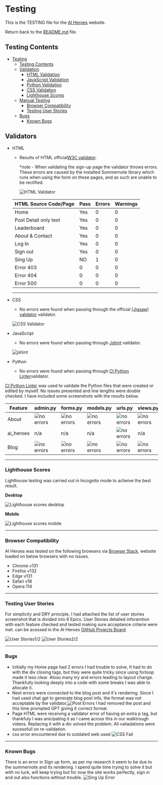 # Testing

This is the TESTING file for the [AI Heroes](https://ai-heroes-blog-d4716b80dc08.herokuapp.com/) website.

Return back to the [README.md](README.md) file.

## Testing Contents  
  
- [Testing](#testing)
  - [Testing Contents](#testing-contents)
  - [Validation](#validation)
    - [HTML Validation](#html-validation)
    - [JavaScript Validation](#javascript-validation)
    - [Python Validation](#python-validation)
    - [CSS Validation](#css-validation)
    - [Lighthouse Scores](#lighthouse-scores)
  - [Manual Testing](#manual-testing)
    - [Browser Compatibility](#browser-compatibility)
    - [Testing User Stories](#testing-user-stories)
  - [Bugs](#bugs)
    - [Known Bugs](#known-bugs)


## Validators
- HTML
    - Results of HTML official[W3C validator](https://validator.w3.org/#validate_by_input).
      
      *<i>note</i> - When validating the sign-up page the validator throws errors. These errors are caused by the installed Summernote library which runs when using the form on these pages, and as such are unable to be rectified.

      ![HTML Validator](/documentation/testing/html_validator.png)

    | HTML Source Code/Page | Pass | Errors| Warnings
    | ---- | ------ | -------- | -------- |
    | Home | Yes | 0 |0
    | Post Detail only text | Yes | 0 |0
    | Leaderboard | Yes | 0 |0
    | About & Contact| Yes | 0 |0
    | Log In | Yes| 0 |0
    | Sign out | Yes | 0 |0
    | Sing Up | NO | 1 |0
    | Error 403 | 0 | 0 |0
    | Error 404 | 0 | 0 |0
    | Error 500 | 0  | 0 |0

  <hr>  

- CSS 
     - No errors were found when passing through the official [(Jigsaw) validator](https://jigsaw.w3.org/css-validator/) validator.

    ![CSS Validator ](/documentation/testing/css_validator_pass.png)

- JavaScript
    - No errors were found when passing through [Jshint](https://jshint.com/) validator.

    ![jshint](/documentation/testing/jshint_pass_.png)

- Python
    - No errors were found when passing through [CI Python Linter](https://pep8ci.herokuapp.com/#)validator.

[CI Python Linter](https://pep8ci.herokuapp.com/#) was used to validate the Python files that were created or edited by myself. No issues presented and line lengths were double checked. I have included some screenshots with the results below.

| Feature | admin.py | forms.py | models.py | urls.py | views.py |
|---------|----------|----------|-----------|---------|----------|
| About | ![no errors](documentation/testing/about_admin.png) | ![no errors](documentation/testing/about_forms.png) | ![no errors](documentation/testing/about_models.png) | ![no errors](documentation/testing/about_urls.png) | ![no errors](documentation/testing/about_views.png) |
| ai_heroes | n/a |n/a|n/a | ![no errors](documentation/testing/ai_heroes_urls.png)|n/a  |
| Blog | ![no errors](documentation/testing/blog_admin.png) | ![no errors](documentation/testing/blog_forms.png) | ![no errors](documentation/testing/blog_models.png) | ![no errors](documentation/testing/blog_urls.png) | ![no errors](documentation/testing/blog_views.png) |
<hr>
  
   
### Lighthouse Scores

Lighthouse testing was carried out in Incognito mode to acheive the best result. 

**Desktop**  

![Lighthouse scores desktop](documentation/testing/desktop_lh.png)  

  
**Mobile**  

![Lighthouse scores mobile](documentation/testing/mobile_lh.png) 

<hr>  

### Browser Compatibility

AI Heroes was tested on the following browsers via [Browser Stack](https://live.browserstack.com/), website loaded on below browsers with no issues. 

- Chrome v131
- Firefox v132
- Edge v131
- Safari v18
- Opera 114

<hr>

### Testing User Stories
For simplicity and DRY principle, I had attached the list of user stories screenshot that is divided into 6 Epics.
User Stories detailed inforamtion with each feature checked and tested making sure acceptance criterie were met. can be acessed in the AI Heroes [GitHub Projects Board](https://github.com/users/monika-mak/projects/4/views/1).

![User Stories1/2](/documentation/user_story_1.png)
![User Stories2/2](/documentation/user_story_2.png)

<hr>

### Bugs
  
- Initially my Home page had 2 errors I had trouble to solve, It had to do with the div closing tags, but they were quite tricky since using forloop made it less clear. Aloso many try and errors leading to layout change. Thankfully looking deeply into a code with some breaks I was able to allocate it. 
- Next errors were connected to the blog post and it's rendering. Since I had used chat gpt to generate blog post info, the format was not acceptable by the validator,![Post Errors](/documentation/testing/errors_post_detail.png) I had removed the post and this time prompted GPT giving it correct format.  
- Page HTML were receiving a validator error of having an extra p tag, but thankfuly I was anicipating it as I came across this in our walktrough videos. Replacing it with a div solved the problem.  All valiadations were sucessfull on re-validation. 
- css error encountered due to outdated web used ![CSS Fail](/documentation/testing/css_validator_fail.png)

<hr>

 ### Known Bugs 
 There is an error in Sign up form, as per my research it seem to be due to the summernote and its rendering. I spend quite time trying to solve it but with no luck, will keep trying but for now the site works perfectly, sign in and out also functions without trouble. 
 ![Sing Up Error](/documentation/testing/errors_sing_up.png)
 
